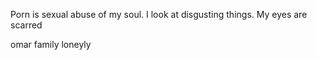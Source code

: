 Porn is sexual abuse of my soul.
I look at disgusting things.
My eyes are scarred


omar family loneyly